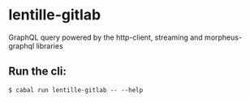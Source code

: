 # lentille-gitlab

GraphQL query powered by the http-client, streaming and morpheus-graphql libraries

## Run the cli:

```ShellSession
$ cabal run lentille-gitlab -- --help
```
